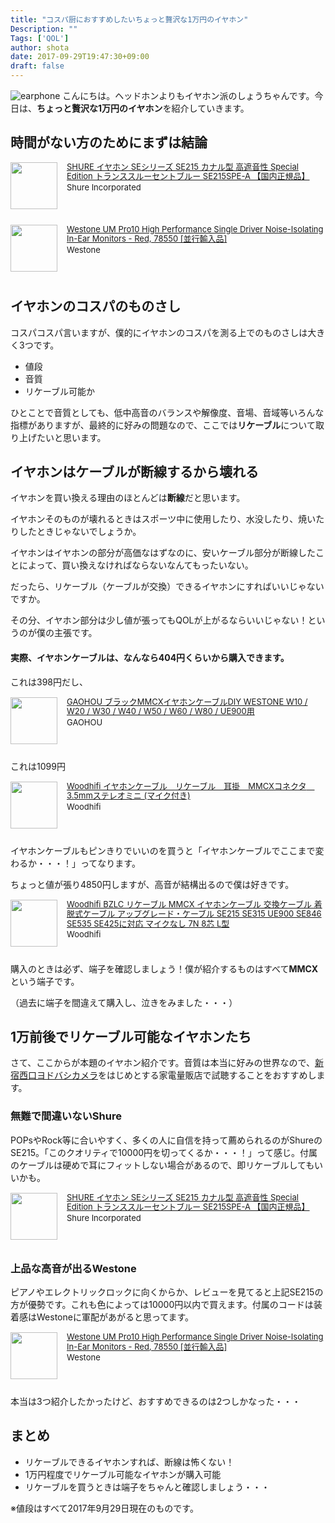 ```yaml
---
title: "コスパ厨におすすめしたいちょっと贅沢な1万円のイヤホン"
Description: ""
Tags: ['QOL']
author: shota
date: 2017-09-29T19:47:30+09:00
draft: false
---
```


![earphone](/images/blog/earphone.webp)
こんにちは。ヘッドホンよりもイヤホン派のしょうちゃんです。今日は、**ちょっと贅沢な1万円のイヤホン**を紹介していきます。

## 時間がない方のためにまずは結論

<div class="babylink-box" style="overflow: hidden; font-size: small; zoom: 1; margin: 15px 0; text-align: left;"><div class="babylink-image" style="float: left; margin: 0px 15px 10px 0px; width: 75px; height: 75px; text-align: center;"><a href="http://www.amazon.co.jp/exec/obidos/ASIN/B00A16BT4E/shiorisato203-22/" rel="nofollow" target="_blank"><img style="border-top: medium none; border-right: medium none; border-bottom: medium none; border-left: medium none;" src="https://images-fe.ssl-images-amazon.com/images/I/417ivt-VRcL._SL75_.jpg" width="75" height="75" /></a></div><div class="babylink-info" style="overflow: hidden; zoom: 1; line-height: 120%;"><div class="babylink-title" style="margin-bottom: 2px; line-height: 120%;"><a href="http://www.amazon.co.jp/exec/obidos/ASIN/B00A16BT4E/shiorisato203-22/" rel="nofollow" target="_blank">SHURE イヤホン SEシリーズ SE215 カナル型 高遮音性 Special Edition トランススルーセントブルー SE215SPE-A 【国内正規品】</a></div><div class="babylink-manufacturer" style="margin-bottom: 5px;">Shure Incorporated</div></div><div class="booklink-footer" style="clear: left"></div></div>

<div class="babylink-box" style="overflow: hidden; font-size: small; zoom: 1; margin: 15px 0; text-align: left;"><div class="babylink-image" style="float: left; margin: 0px 15px 10px 0px; width: 75px; height: 75px; text-align: center;"><a href="http://www.amazon.co.jp/exec/obidos/ASIN/B00YSQA2MS/shiorisato203-22/" rel="nofollow" target="_blank"><img style="border-top: medium none; border-right: medium none; border-bottom: medium none; border-left: medium none;" src="https://images-fe.ssl-images-amazon.com/images/I/41GoY87CPXL._SL75_.jpg" width="75" height="75" /></a></div><div class="babylink-info" style="overflow: hidden; zoom: 1; line-height: 120%;"><div class="babylink-title" style="margin-bottom: 2px; line-height: 120%;"><a href="http://www.amazon.co.jp/exec/obidos/ASIN/B00YSQA2MS/shiorisato203-22/" rel="nofollow" target="_blank">Westone UM Pro10 High Performance Single Driver Noise-Isolating In-Ear Monitors - Red, 78550 [並行輸入品]</a></div><div class="babylink-manufacturer" style="margin-bottom: 5px;">Westone</div></div><div class="booklink-footer" style="clear: left"></div></div>


## イヤホンのコスパのものさし
コスパコスパ言いますが、僕的にイヤホンのコスパを測る上でのものさしは大きく3つです。

- 値段
- 音質
- リケーブル可能か

ひとことで音質としても、低中高音のバランスや解像度、音場、音域等いろんな指標がありますが、最終的に好みの問題なので、ここでは**リケーブル**について取り上げたいと思います。

## イヤホンはケーブルが断線するから壊れる
イヤホンを買い換える理由のほとんどは**断線**だと思います。

イヤホンそのものが壊れるときはスポーツ中に使用したり、水没したり、焼いたりしたときじゃないでしょうか。

イヤホンはイヤホンの部分が高価なはずなのに、安いケーブル部分が断線したことによって、買い換えなければならないなんてもったいない。

だったら、リケーブル（ケーブルが交換）できるイヤホンにすればいいじゃないですか。

その分、イヤホン部分は少し値が張ってもQOLが上がるならいいじゃない！というのが僕の主張です。


#### 実際、イヤホンケーブルは、なんなら404円くらいから購入できます。

これは398円だし、
<div class="babylink-box" style="overflow: hidden; font-size: small; zoom: 1; margin: 15px 0; text-align: left;"><div class="babylink-image" style="float: left; margin: 0px 15px 10px 0px; width: 75px; height: 75px; text-align: center;"><a href="http://www.amazon.co.jp/exec/obidos/ASIN/B074NNSPRV/shiorisato203-22/" rel="nofollow" target="_blank"><img style="border-top: medium none; border-right: medium none; border-bottom: medium none; border-left: medium none;" src="https://images-fe.ssl-images-amazon.com/images/I/51aVBiKyRuL._SL75_.jpg" width="75" height="75" /></a></div><div class="babylink-info" style="overflow: hidden; zoom: 1; line-height: 120%;"><div class="babylink-title" style="margin-bottom: 2px; line-height: 120%;"><a href="http://www.amazon.co.jp/exec/obidos/ASIN/B074NNSPRV/shiorisato203-22/" rel="nofollow" target="_blank">GAOHOU ブラックMMCXイヤホンケーブルDIY WESTONE W10 / W20 / W30 / W40 / W50 / W60 / W80 / UE900用</a></div><div class="babylink-manufacturer" style="margin-bottom: 5px;">GAOHOU</div></div><div class="booklink-footer" style="clear: left"></div></div>

これは1099円

<div class="babylink-box" style="overflow: hidden; font-size: small; zoom: 1; margin: 15px 0; text-align: left;"><div class="babylink-image" style="float: left; margin: 0px 15px 10px 0px; width: 75px; height: 75px; text-align: center;"><a href="http://www.amazon.co.jp/exec/obidos/ASIN/B0784FCGGS/shiorisato203-22/" rel="nofollow" target="_blank"><img style="border-top: medium none; border-right: medium none; border-bottom: medium none; border-left: medium none;" src="https://images-fe.ssl-images-amazon.com/images/I/51oooJTcyeL._SL75_.jpg" width="75" height="75" /></a></div><div class="babylink-info" style="overflow: hidden; zoom: 1; line-height: 120%;"><div class="babylink-title" style="margin-bottom: 2px; line-height: 120%;"><a href="http://www.amazon.co.jp/exec/obidos/ASIN/B0784FCGGS/shiorisato203-22/" rel="nofollow" target="_blank">Woodhifi イヤホンケーブル　リケーブル　耳掛　MMCXコネクタ　3.5mmステレオミニ (マイク付き)</a></div><div class="babylink-manufacturer" style="margin-bottom: 5px;">Woodhifi</div></div><div class="booklink-footer" style="clear: left"></div></div>

イヤホンケーブルもピンきりでいいのを買うと「イヤホンケーブルでここまで変わるか・・・！」ってなります。


ちょっと値が張り4850円しますが、高音が結構出るので僕は好きです。

<div class="babylink-box" style="overflow: hidden; font-size: small; zoom: 1; margin: 15px 0; text-align: left;"><div class="babylink-image" style="float: left; margin: 0px 15px 10px 0px; width: 75px; height: 75px; text-align: center;"><a href="http://www.amazon.co.jp/exec/obidos/ASIN/B071PD1HMQ/shiorisato203-22/" rel="nofollow" target="_blank"><img style="border-top: medium none; border-right: medium none; border-bottom: medium none; border-left: medium none;" src="https://images-fe.ssl-images-amazon.com/images/I/51OdA0EWA5L._SL75_.jpg" width="75" height="75" /></a></div><div class="babylink-info" style="overflow: hidden; zoom: 1; line-height: 120%;"><div class="babylink-title" style="margin-bottom: 2px; line-height: 120%;"><a href="http://www.amazon.co.jp/exec/obidos/ASIN/B071PD1HMQ/shiorisato203-22/" rel="nofollow" target="_blank">Woodhifi BZLC リケーブル MMCX イヤホンケーブル 交換ケーブル 着脱式ケーブル アップグレード・ケーブル SE215 SE315 UE900 SE846 SE535 SE425に対応 マイクなし 7N 8芯 L型</a></div><div class="babylink-manufacturer" style="margin-bottom: 5px;">Woodhifi</div></div><div class="booklink-footer" style="clear: left"></div></div>

購入のときは必ず、端子を確認しましょう！僕が紹介するものはすべて**MMCX**という端子です。

（過去に端子を間違えて購入し、泣きをみました・・・）

## 1万前後でリケーブル可能なイヤホンたち
さて、ここからが本題のイヤホン紹介です。音質は本当に好みの世界なので、[新宿西口ヨドバシカメラ](http://www.yodobashi.com/ec/store/0011)をはじめとする家電量販店で試聴することをおすすめします。

### 無難で間違いないShure
POPsやRock等に合いやすく、多くの人に自信を持って薦められるのがShureのSE215。「このクオリティで10000円を切ってくるか・・・！」って感じ。付属のケーブルは硬めで耳にフィットしない場合があるので、即リケーブルしてもいいかも。

<div class="babylink-box" style="overflow: hidden; font-size: small; zoom: 1; margin: 15px 0; text-align: left;"><div class="babylink-image" style="float: left; margin: 0px 15px 10px 0px; width: 75px; height: 75px; text-align: center;"><a href="http://www.amazon.co.jp/exec/obidos/ASIN/B00A16BT4E/shiorisato203-22/" rel="nofollow" target="_blank"><img style="border-top: medium none; border-right: medium none; border-bottom: medium none; border-left: medium none;" src="https://images-fe.ssl-images-amazon.com/images/I/417ivt-VRcL._SL75_.jpg" width="75" height="75" /></a></div><div class="babylink-info" style="overflow: hidden; zoom: 1; line-height: 120%;"><div class="babylink-title" style="margin-bottom: 2px; line-height: 120%;"><a href="http://www.amazon.co.jp/exec/obidos/ASIN/B00A16BT4E/shiorisato203-22/" rel="nofollow" target="_blank">SHURE イヤホン SEシリーズ SE215 カナル型 高遮音性 Special Edition トランススルーセントブルー SE215SPE-A 【国内正規品】</a></div><div class="babylink-manufacturer" style="margin-bottom: 5px;">Shure Incorporated</div></div><div class="booklink-footer" style="clear: left"></div></div>

### 上品な高音が出るWestone
ピアノやエレクトリックロックに向くからか、レビューを見てると上記SE215の方が優勢です。これも色によっては10000円以内で買えます。付属のコードは装着感はWestoneに軍配があがると思ってます。

<div class="babylink-box" style="overflow: hidden; font-size: small; zoom: 1; margin: 15px 0; text-align: left;"><div class="babylink-image" style="float: left; margin: 0px 15px 10px 0px; width: 75px; height: 75px; text-align: center;"><a href="http://www.amazon.co.jp/exec/obidos/ASIN/B00YSQA2MS/shiorisato203-22/" rel="nofollow" target="_blank"><img style="border-top: medium none; border-right: medium none; border-bottom: medium none; border-left: medium none;" src="https://images-fe.ssl-images-amazon.com/images/I/41GoY87CPXL._SL75_.jpg" width="75" height="75" /></a></div><div class="babylink-info" style="overflow: hidden; zoom: 1; line-height: 120%;"><div class="babylink-title" style="margin-bottom: 2px; line-height: 120%;"><a href="http://www.amazon.co.jp/exec/obidos/ASIN/B00YSQA2MS/shiorisato203-22/" rel="nofollow" target="_blank">Westone UM Pro10 High Performance Single Driver Noise-Isolating In-Ear Monitors - Red, 78550 [並行輸入品]</a></div><div class="babylink-manufacturer" style="margin-bottom: 5px;">Westone</div></div><div class="booklink-footer" style="clear: left"></div></div>

本当は3つ紹介したかったけど、おすすめできるのは2つしかなった・・・

<script async src="//pagead2.googlesyndication.com/pagead/js/adsbygoogle.js"></script>
<ins class="adsbygoogle"
     style="display:block; text-align:center;"
     data-ad-layout="in-article"
     data-ad-format="fluid"
     data-ad-client="ca-pub-9971307452839678"
     data-ad-slot="4437968617"></ins>
<script>
     (adsbygoogle = window.adsbygoogle || []).push({});
</script>

## まとめ
- リケーブルできるイヤホンすれば、断線は怖くない！
- 1万円程度でリケーブル可能なイヤホンが購入可能
- リケーブルを買うときは端子をちゃんと確認しましょう・・・



※値段はすべて2017年9月29日現在のものです。
